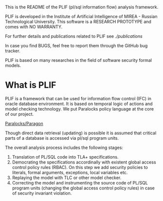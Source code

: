 This is the README of the PLIF (pl/sql information flow) analysis framework.

PLIF is developed in the Institute of Artificial Intelligence of MIREA - Russian Technological University.
This software is a RESEARCH PROTOTYPE and comes with NO WARRANTY.

For further details and publications related to PLIF see *./publications*

In case you find BUGS, feel free to report them through the GitHub bug tracker.

PLIF is based on many researches in the field of software security formal models.

# What is PLIF

PLIF is a framework that can be used for information flow control (IFC) in oracle database environment.
It is based on temporal logic of actions and model checking technology. We put Paralocks policy language at the core of our project. 

[Paralocks/Paragon](https://content.iospress.com/articles/journal-of-computer-security/jcs15791)

Though direct data retrieval (updating) is possible it is assumed that critical parts of a database is accessed via pl/sql program units.

The overall analysis process includes the following stages:

1. Translation of PL/SQL code into TLA+ specifications.
2. Democrating the specifications accordinally with existent global access control policy rules (RBAC). On this step we add security policies to literals, formal arguments, exceptions, local variables etc. 
3. Replaying the model with TLC or other model checker. 
4. Correcting the model and instrumenting the source code of PL/SQL program units (changing the global access control policy rules) in case of security invariant violation.
